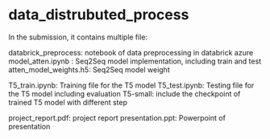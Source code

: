 # data_distrubuted_process

In the submission, it contains multiple file: 

databrick_preprocess: notebook of data preprocessing in databrick azure
model_atten.ipynb : Seq2Seq model implementation, including train and test
atten_model_weights.h5: Seq2Seq model weight

T5_train.ipynb: Training file for the T5 model
T5_test.ipynb: Testing file for the T5 model including evaluation
T5-small: include the checkpoint of trained T5 model with different step

project_report.pdf: project report
presentation.ppt: Powerpoint of presentation
